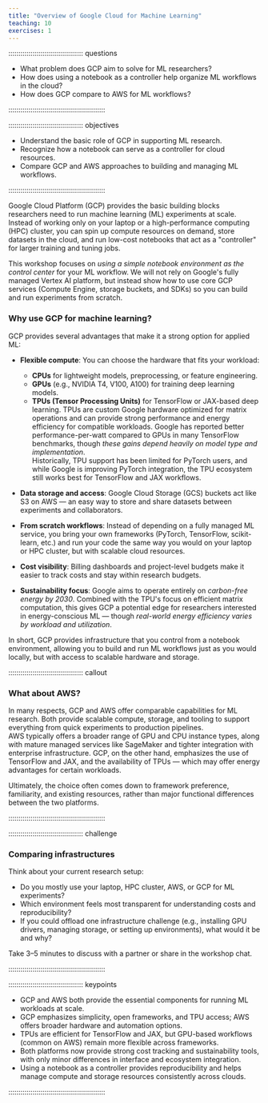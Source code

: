 ```yaml
---
title: "Overview of Google Cloud for Machine Learning"
teaching: 10
exercises: 1
---
```


::::::::::::::::::::::::::::::::::::: questions

- What problem does GCP aim to solve for ML researchers?  
- How does using a notebook as a controller help organize ML workflows in the cloud?  
- How does GCP compare to AWS for ML workflows?  

::::::::::::::::::::::::::::::::::::::::::::::::

::::::::::::::::::::::::::::::::::::: objectives

- Understand the basic role of GCP in supporting ML research.  
- Recognize how a notebook can serve as a controller for cloud resources.  
- Compare GCP and AWS approaches to building and managing ML workflows.  

::::::::::::::::::::::::::::::::::::::::::::::::

Google Cloud Platform (GCP) provides the basic building blocks researchers need to run machine learning (ML) experiments at scale. Instead of working only on your laptop or a high-performance computing (HPC) cluster, you can spin up compute resources on demand, store datasets in the cloud, and run low-cost notebooks that act as a "controller" for larger training and tuning jobs.  

This workshop focuses on *using a simple notebook environment as the control center* for your ML workflow. We will not rely on Google's fully managed Vertex AI platform, but instead show how to use core GCP services (Compute Engine, storage buckets, and SDKs) so you can build and run experiments from scratch.  

### Why use GCP for machine learning?

GCP provides several advantages that make it a strong option for applied ML:

- **Flexible compute**: You can choose the hardware that fits your workload:  
  - **CPUs** for lightweight models, preprocessing, or feature engineering.  
  - **GPUs** (e.g., NVIDIA T4, V100, A100) for training deep learning models.  
  - **TPUs (Tensor Processing Units)** for TensorFlow or JAX-based deep learning. TPUs are custom Google hardware optimized for matrix operations and can provide strong performance and energy efficiency for compatible workloads. Google has reported better performance-per-watt compared to GPUs in many TensorFlow benchmarks, though *these gains depend heavily on model type and implementation*.  
    Historically, TPU support has been limited for PyTorch users, and while Google is improving PyTorch integration, the TPU ecosystem still works best for TensorFlow and JAX workflows.

- **Data storage and access**: Google Cloud Storage (GCS) buckets act like S3 on AWS — an easy way to store and share datasets between experiments and collaborators.  

- **From scratch workflows**: Instead of depending on a fully managed ML service, you bring your own frameworks (PyTorch, TensorFlow, scikit-learn, etc.) and run your code the same way you would on your laptop or HPC cluster, but with scalable cloud resources.  

- **Cost visibility**: Billing dashboards and project-level budgets make it easier to track costs and stay within research budgets.  

- **Sustainability focus**: Google aims to operate entirely on *carbon-free energy by 2030*. Combined with the TPU's focus on efficient matrix computation, this gives GCP a potential edge for researchers interested in energy-conscious ML — though *real-world energy efficiency varies by workload and utilization*.  

In short, GCP provides infrastructure that you control from a notebook environment, allowing you to build and run ML workflows just as you would locally, but with access to scalable hardware and storage.


::::::::::::::::::::::::::::::::::::: callout

### What about AWS?

In many respects, GCP and AWS offer comparable capabilities for ML research. Both provide scalable compute, storage, and tooling to support everything from quick experiments to production pipelines.  
AWS typically offers a broader range of GPU and CPU instance types, along with mature managed services like SageMaker and tighter integration with enterprise infrastructure. GCP, on the other hand, emphasizes the use of TensorFlow and JAX, and the availability of TPUs — which may offer energy advantages for certain workloads.  

Ultimately, the choice often comes down to framework preference, familiarity, and existing resources, rather than major functional differences between the two platforms.

::::::::::::::::::::::::::::::::::::::::::::::::

::::::::::::::::::::::::::::::::::::: challenge

### Comparing infrastructures  
Think about your current research setup:  
- Do you mostly use your laptop, HPC cluster, AWS, or GCP for ML experiments?  
- Which environment feels most transparent for understanding costs and reproducibility?  
- If you could offload one infrastructure challenge (e.g., installing GPU drivers, managing storage, or setting up environments), what would it be and why?  

Take 3–5 minutes to discuss with a partner or share in the workshop chat.  

::::::::::::::::::::::::::::::::::::::::::::::::

::::::::::::::::::::::::::::::::::::: keypoints

- GCP and AWS both provide the essential components for running ML workloads at scale.  
- GCP emphasizes simplicity, open frameworks, and TPU access; AWS offers broader hardware and automation options.  
- TPUs are efficient for TensorFlow and JAX, but GPU-based workflows (common on AWS) remain more flexible across frameworks.  
- Both platforms now provide strong cost tracking and sustainability tools, with only minor differences in interface and ecosystem integration.  
- Using a notebook as a controller provides reproducibility and helps manage compute and storage resources consistently across clouds.  

::::::::::::::::::::::::::::::::::::::::::::::::
